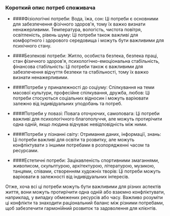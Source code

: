 ### Короткий опис потреб споживача

* ####Фізіологічні потреби:
Вода, їжа, сон: Ці потреби є основними для забезпечення фізічного здоров'я, тому їх важко визнати ненажерливими.
Температура, вологість, чистота повітря, освітленість, рівень шуму: Ці потреби також важливі для комфортного і здорового середовища і можуть бути важливими для психічного стану.

* ####Безпекові потреби:
Житло, особиста безпека, безпека праці, стан фізичного здоров'я, психологічно-емоціональна стабільність, фінансова стабільність: Ці потреби також є важливими для забезпечення відчуття безпеки та стабільності, тому їх важко визнати ненажерливими.

* ####Потреби у приналежності до соціуму:
Спілкування на теми масової культури, професійне спілкування, дружба, любов: Ці потреби стосуються соціальних відносин і можуть варіювати залежно від індивідуальних уподобань та потреб.

* ####Потреби у повазі:
Повага оточуючих, самоповага: Ці потреби важливі для психологічного благополуччя, але можуть протирічити одна одній, якщо людина відчуває невідповідність між ними.

* ####Потреби у пізнанні світу:
Отримання даних, інформації, знань: Ці потреби важливі для освіти та розвитку, але можуть конфліктувати з іншими потребами в розпорядженні часом та ресурсами.

* ####Естетичні потреби:
Зацікавленість спортивними змаганнями, живописом, скульптурою, архітектурою, літературою, музикою, танцями, співами, створенням художніх творів: Ці потреби можуть варіювати в залежності від індивідуальних інтересів.

Отже, хоча всі ці потреби можуть бути важливими для різних аспектів життя, вони можуть протирічити одна одній або взаємно конфліктувати, наприклад, у випадку обмежених ресурсів або часу. Важливо розуміти ці конфлікти та знаходити раціональний баланс між різними потребами, щоб забезпечити гармонійний розвиток та задоволення для клієнтів.
